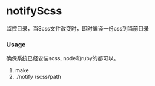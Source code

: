 # notifyScss
监控目录，当Scss文件改变时，即时编译一份css到当前目录


### Usage
确保系统已经安装scss, node和ruby的都可以。
1. make
2. ./notify /scss/path

